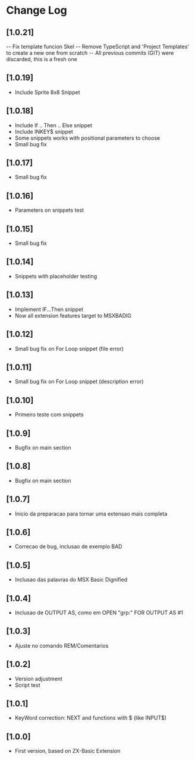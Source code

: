 # Change Log
## [1.0.21]
-- Fix template funcion Skel
-- Remove TypeScript and 'Project Templates' to create a new one from scratch
-- All previous commits (GIT) were discarded, this is a fresh one
## [1.0.19]
- Include Sprite 8x8 Snippet
## [1.0.18]
- Include If .. Then .. Else snippet
- Include INKEY$ snippet
- Some snippets works with positional parameters to choose
- Small bug fix
## [1.0.17]
- Small bug fix
## [1.0.16]
- Parameters on snippets test
## [1.0.15]
- Small bug fix
## [1.0.14]
- Snippets with placeholder testing
## [1.0.13]
- Implement IF...Then snippet
- Now all extension features target to MSXBADIG
## [1.0.12]
- Small bug fix on For Loop snippet (file error)
## [1.0.11]
- Small bug fix on For Loop snippet (description error)
## [1.0.10]
- Primeiro teste com snippets
## [1.0.9]
- Bugfix on main section
## [1.0.8]
- Bugfix on main section
## [1.0.7]
- Inicio da preparacao para tornar uma extensao mais completa
## [1.0.6]
- Correcao de bug, inclusao de exemplo BAD
## [1.0.5]
- Inclusao das palavras do MSX Basic Dignified
## [1.0.4]
- Inclusao de OUTPUT AS, como em OPEN "grp:" FOR OUTPUT AS #1
## [1.0.3]
- Ajuste no comando REM/Comentarios
## [1.0.2]
- Version adjustment
- Script test
## [1.0.1]
- KeyWord correction: NEXT and functions with $ (like INPUT$)
## [1.0.0]
- First version, based on ZX-Basic Extension
